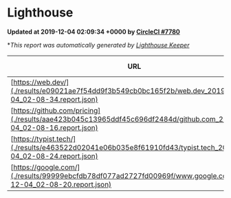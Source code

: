 
# Lighthouse

**Updated at 2019-12-04 02:09:34 +0000 by [CircleCI #7780](https://circleci.com/gh/ItinerisLtd/lighthouse-keeper-example/7780)**

**This report was automatically generated by [Lighthouse Keeper](https://github.com/itinerisltd/lighthouse-keeper)*

| URL | Performance | Accessibility | Best Practices | SEO | PWA | Updated At |
| --- | --- | --- | --- | --- | --- | --- |
| [https://web.dev/](./results/e09021ae7f54dd9f3b549cb0bc165f2b/web.dev_2019-12-04_02-08-34.report.json) | 0.93 | 0.9 | 1 | 0.96 | 0.93 | 2019-12-04T02:08:34.031Z |
| [https://github.com/pricing](./results/aae423b045c13965ddf45c696df2484d/github.com_2019-12-04_02-08-16.report.json) | 0.89 | 0.93 | 0.93 | 0.9 | 0.56 | 2019-12-04T02:08:16.156Z |
| [https://typist.tech/](./results/e463522d02041e06b035e8f61910fd43/typist.tech_2019-12-04_02-08-24.report.json) | 0.98 | 0.92 | 0.79 | 1 | 0.59 | 2019-12-04T02:08:24.437Z |
| [https://google.com/](./results/99999ebcfdb78df077ad2727fd00969f/www.google.com_2019-12-04_02-08-20.report.json) | 0.93 | 0.86 | 0.93 | 0.83 | 0.56 | 2019-12-04T02:08:20.210Z |
